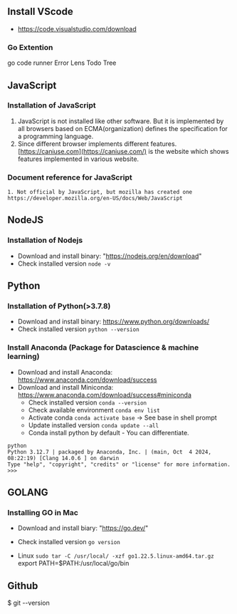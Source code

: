 ## Install VScode
- https://code.visualstudio.com/download

### Go Extention
go
code runner
Error Lens
Todo Tree

## JavaScript
### Installation of JavaScript
1. JavaScript is not installed like other software. But it is implemented by all browsers based on ECMA(organization) defines the specification for a programming language.
2. Since different browser implements different features. [https://caniuse.com](https://caniuse.com/) is the website which shows features implemented in various website.
### Document reference for JavaScript
    1. Not official by JavaScript, but mozilla has created one https://developer.mozilla.org/en-US/docs/Web/JavaScript
## NodeJS
### Installation of Nodejs
- Download and install binary: "https://nodejs.org/en/download"
- Check installed version `node -v`

## Python
### Installation of Python(>3.7.8)
- Download and install binary: https://www.python.org/downloads/
- Check installed version `python --version`
### Install Anaconda (Package for Datascience & machine learning)
- Download and install Anaconda: https://www.anaconda.com/download/success
- Download and install Miniconda: https://www.anaconda.com/download/success#miniconda
    - Check installed version `conda --version`
    - Check available environment `conda env list`
    - Activate conda `conda activate base` -> See base in shell prompt
    - Update installed version `conda update --all`
    - Conda install python by default - You can differentiate.
```
python
Python 3.12.7 | packaged by Anaconda, Inc. | (main, Oct  4 2024, 08:22:19) [Clang 14.0.6 ] on darwin
Type "help", "copyright", "credits" or "license" for more information.
>>> 
```

## GOLANG
### Installing GO in Mac
- Download and install biary: "https://go.dev/"
- Check installed version `go version`

- Linux `sudo tar -C /usr/local/ -xzf go1.22.5.linux-amd64.tar.gz`
export PATH=$PATH:/usr/local/go/bin

## Github
$ git --version
